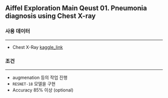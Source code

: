 ## Aiffel Exploration Main Qeust 01. Pneumonia diagnosis using Chest X-ray

### 사용 데이터  
---
 - Chest X-Ray [kaggle_link](https://www.kaggle.com/datasets/paultimothymooney/chest-xray-pneumonia)
   
### 조건
---
 - augmenation 등의 작업 진행
 - `RESNET-18` 모델을 구현
 - Accuracy 85% 이상 (optional)
